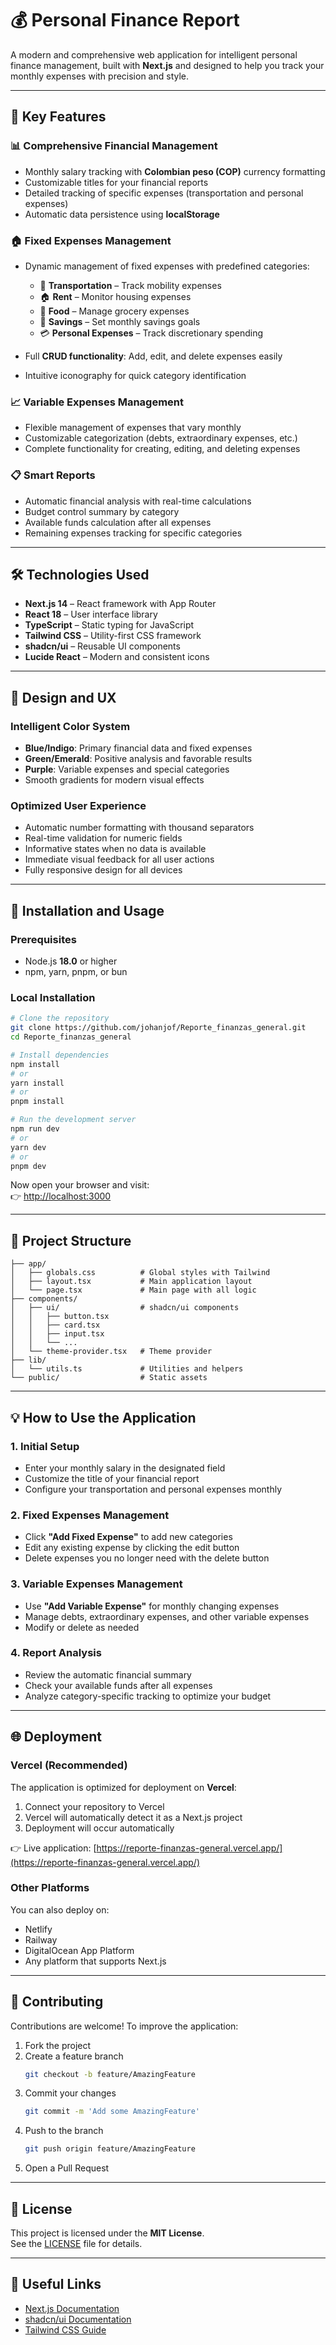 # 💰 Personal Finance Report

A modern and comprehensive web application for intelligent personal finance management, built with **Next.js** and designed to help you track your monthly expenses with precision and style.

---

## 🚀 Key Features

### 📊 Comprehensive Financial Management
- Monthly salary tracking with **Colombian peso (COP)** currency formatting  
- Customizable titles for your financial reports  
- Detailed tracking of specific expenses (transportation and personal expenses)  
- Automatic data persistence using **localStorage**  

### 🏠 Fixed Expenses Management
- Dynamic management of fixed expenses with predefined categories:
  - 🚗 **Transportation** – Track mobility expenses  
  - 🏠 **Rent** – Monitor housing expenses  
  - 🛒 **Food** – Manage grocery expenses  
  - 🐷 **Savings** – Set monthly savings goals  
  - 💳 **Personal Expenses** – Track discretionary spending  

- Full **CRUD functionality**: Add, edit, and delete expenses easily  
- Intuitive iconography for quick category identification  

### 📈 Variable Expenses Management
- Flexible management of expenses that vary monthly  
- Customizable categorization (debts, extraordinary expenses, etc.)  
- Complete functionality for creating, editing, and deleting expenses  

### 📋 Smart Reports
- Automatic financial analysis with real-time calculations  
- Budget control summary by category  
- Available funds calculation after all expenses  
- Remaining expenses tracking for specific categories  

---

## 🛠️ Technologies Used
- **Next.js 14** – React framework with App Router  
- **React 18** – User interface library  
- **TypeScript** – Static typing for JavaScript  
- **Tailwind CSS** – Utility-first CSS framework  
- **shadcn/ui** – Reusable UI components  
- **Lucide React** – Modern and consistent icons  

---

## 🎨 Design and UX

### Intelligent Color System
- **Blue/Indigo**: Primary financial data and fixed expenses  
- **Green/Emerald**: Positive analysis and favorable results  
- **Purple**: Variable expenses and special categories  
- Smooth gradients for modern visual effects  

### Optimized User Experience
- Automatic number formatting with thousand separators  
- Real-time validation for numeric fields  
- Informative states when no data is available  
- Immediate visual feedback for all user actions  
- Fully responsive design for all devices  

---

## 🚀 Installation and Usage

### Prerequisites
- Node.js **18.0** or higher  
- npm, yarn, pnpm, or bun  

### Local Installation
```bash
# Clone the repository
git clone https://github.com/johanjof/Reporte_finanzas_general.git
cd Reporte_finanzas_general

# Install dependencies
npm install
# or
yarn install
# or
pnpm install

# Run the development server
npm run dev
# or
yarn dev
# or
pnpm dev
```

Now open your browser and visit:  
👉 [http://localhost:3000](http://localhost:3000)

---

## 📁 Project Structure
```
├── app/
│   ├── globals.css          # Global styles with Tailwind
│   ├── layout.tsx           # Main application layout
│   └── page.tsx             # Main page with all logic
├── components/
│   ├── ui/                  # shadcn/ui components
│   │   ├── button.tsx
│   │   ├── card.tsx
│   │   ├── input.tsx
│   │   └── ...
│   └── theme-provider.tsx   # Theme provider
├── lib/
│   └── utils.ts             # Utilities and helpers
└── public/                  # Static assets
```

---

## 💡 How to Use the Application

### 1. Initial Setup
- Enter your monthly salary in the designated field  
- Customize the title of your financial report  
- Configure your transportation and personal expenses monthly  

### 2. Fixed Expenses Management
- Click **"Add Fixed Expense"** to add new categories  
- Edit any existing expense by clicking the edit button  
- Delete expenses you no longer need with the delete button  

### 3. Variable Expenses Management
- Use **"Add Variable Expense"** for monthly changing expenses  
- Manage debts, extraordinary expenses, and other variable expenses  
- Modify or delete as needed  

### 4. Report Analysis
- Review the automatic financial summary  
- Check your available funds after all expenses  
- Analyze category-specific tracking to optimize your budget  

---

## 🌐 Deployment

### Vercel (Recommended)
The application is optimized for deployment on **Vercel**:
1. Connect your repository to Vercel  
2. Vercel will automatically detect it as a Next.js project  
3. Deployment will occur automatically  

👉 Live application: [https://reporte-finanzas-general.vercel.app/](https://reporte-finanzas-general.vercel.app/)  

### Other Platforms
You can also deploy on:  
- Netlify  
- Railway  
- DigitalOcean App Platform  
- Any platform that supports Next.js  

---

## 🤝 Contributing
Contributions are welcome! To improve the application:

1. Fork the project  
2. Create a feature branch  
   ```bash
   git checkout -b feature/AmazingFeature
   ```
3. Commit your changes  
   ```bash
   git commit -m 'Add some AmazingFeature'
   ```
4. Push to the branch  
   ```bash
   git push origin feature/AmazingFeature
   ```
5. Open a Pull Request  

---

## 📝 License
This project is licensed under the **MIT License**.  
See the [LICENSE](LICENSE) file for details.  

---

## 🔗 Useful Links
- [Next.js Documentation](https://nextjs.org/docs)  
- [shadcn/ui Documentation](https://ui.shadcn.com)  
- [Tailwind CSS Guide](https://tailwindcss.com/docs)
